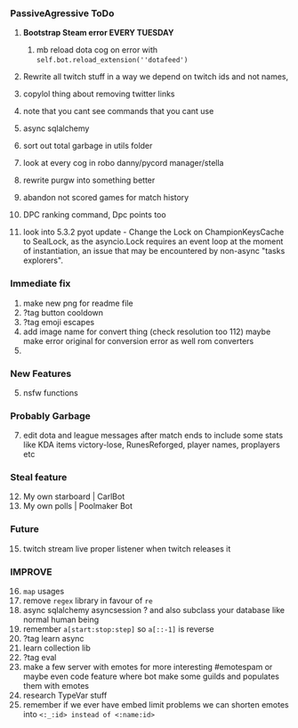 ### PassiveAgressive ToDo
1. **Bootstrap Steam error EVERY TUESDAY**
   1. mb reload dota cog on error with `self.bot.reload_extension(''dotafeed')`

2. Rewrite all twitch stuff in a way we depend on twitch ids and not names,
3. copylol thing about removing twitter links
4. note that you cant see commands that you cant use

5. async sqlalchemy
6. sort out total garbage in utils folder
7. look at every cog in robo danny/pycord manager/stella
8. rewrite purgw into something better
9. abandon not scored games for match history
10. DPC ranking command, Dpc points too
11. look into 5.3.2 pyot update - Change the Lock on ChampionKeysCache to SealLock, as the asyncio.Lock requires an event loop at the moment of instantiation, an issue that may be encountered by non-async "tasks explorers".
### Immediate fix 
1. make new png for readme file
2. ?tag button cooldown
3. ?tag emoji escapes 
4. add image name for convert thing (check resolution too 112)
maybe make error original for conversion error as well rom converters
5. 
### New Features
5. nsfw functions

### Probably Garbage
7. edit dota and league messages after match ends to include some stats like KDA items victory-lose, RunesReforged, player names, proplayers etc

### Steal feature
12. My own starboard | CarlBot 
13. My own polls | Poolmaker Bot

### Future
15. twitch stream live proper listener when twitch releases it

### IMPROVE
16. `map` usages
17. remove `regex` library in favour of `re`
18. async sqlalchemy asyncsession ? and also subclass your database like normal human being
19. remember `a[start:stop:step]` so `a[::-1]` is reverse
20. ?tag learn async
22. learn collection lib
23. ?tag eval
24. make a few server with emotes for more interesting #emotespam or maybe even code feature where bot make some guilds and populates them with emotes
25. research TypeVar stuff
26. remember if we ever have embed limit problems we can shorten emotes into `<:_:id> instead of <:name:id>`
